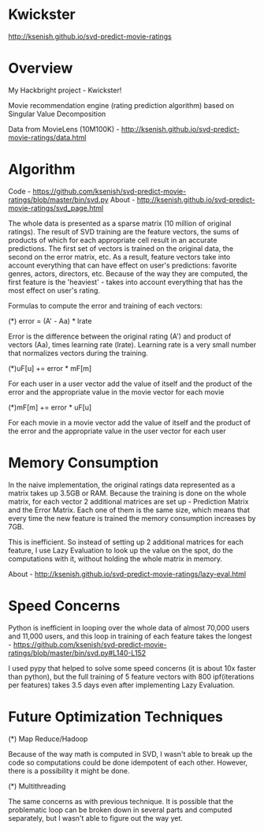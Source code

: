 Kwickster
=========================
http://ksenish.github.io/svd-predict-movie-ratings

Overview
========
My Hackbright project - Kwickster! 

Movie recommendation engine (rating prediction algorithm) based on Singular Value Decomposition

Data from MovieLens (10M100K) - http://ksenish.github.io/svd-predict-movie-ratings/data.html


Algorithm
=========
Code - https://github.com/ksenish/svd-predict-movie-ratings/blob/master/bin/svd.py
About - http://ksenish.github.io/svd-predict-movie-ratings/svd_page.html

The whole data is presented as a sparse matrix (10 million of original ratings).
The result of SVD training are the feature vectors, the sums of products of which for
each appropriate cell result in an accurate predictions. 
The first set of vectors is trained on the original data, the second on the error matrix, etc.
As a result, feature vectors take into account everything that can have effect on user's predictions: 
favorite genres, actors, directors, etc. Because of the way they are computed, the first feature is 
the 'heaviest' - takes into account everything that has the most effect on user's rating.

Formulas to compute the error and training of each vectors:

(*) error = (A' - Aa) * lrate

Error is the difference between the original rating (A') and product of vectors (Aa), times learning 
rate (lrate). Learning rate is a very small number that normalizes vectors during the training. 

(*)uF[u] += error * mF[m] 

For each user in a user vector add the value of itself and the product of the error and the appropriate 
value in the movie vector for each movie

(*)mF[m] += error * uF[u]

For each movie in a movie vector add the value of itself and the product of the error and the appropriate 
value in the user vector for each user

Memory Consumption
==================
In the naive implementation, the original ratings data represented as a matrix takes up 3.5GB or RAM.
Because the training is done on the whole matrix, for each vector 2 additional matrices are set up - 
Prediction Matrix and the Error Matrix. Each one of them is the same size, which means that every time
the new feature is trained the memory consumption increases by 7GB. 

This is inefficient. So instead of setting up 2 additional matrices for each feature, I use Lazy 
Evaluation to look up the value on the spot, do the computations with it, without holding the whole
matrix in memory.

About - http://ksenish.github.io/svd-predict-movie-ratings/lazy-eval.html

Speed Concerns
==============
Python is inefficient in looping over the whole data of almost 70,000 users and 11,000 users, and this
loop in training of each feature takes the longest - https://github.com/ksenish/svd-predict-movie-ratings/blob/master/bin/svd.py#L140-L152

I used pypy that helped to solve some speed concerns (it is about 10x faster than python), but the full training of 5 feature vectors with 800 ipf(iterations per features) takes 3.5 days even after implementing Lazy Evaluation.

Future Optimization Techniques
==============================
(*) Map Reduce/Hadoop 

Because of the way math is computed in SVD, I wasn't able to break up the code so computations could be done idempotent of each other. However, there is a possibility it might be done.

(*) Multithreading

The same concerns as with previous technique. It is possible that the problematic loop can be broken down in several parts and computed separately, but I wasn't able to figure out the way yet. 







